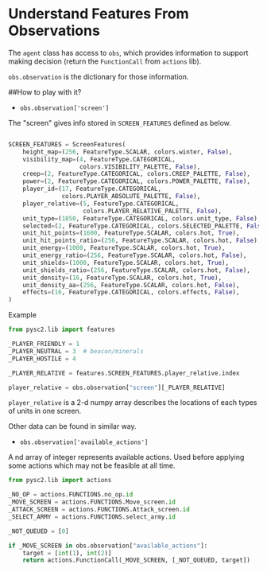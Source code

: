 # Understand Features From Observations 

The ``agent`` class has access to ``obs``, which provides information to support making decision 
(return the ``FunctionCall`` from ``actions`` lib).

``obs.observation`` is the dictionary for those information.

##How to play with it?

* ``obs.observation['screen']``

The "screen" gives info stored in ``SCREEN_FEATURES`` defined as below.


```python

SCREEN_FEATURES = ScreenFeatures(
    height_map=(256, FeatureType.SCALAR, colors.winter, False),
    visibility_map=(4, FeatureType.CATEGORICAL,
                    colors.VISIBILITY_PALETTE, False),
    creep=(2, FeatureType.CATEGORICAL, colors.CREEP_PALETTE, False),
    power=(2, FeatureType.CATEGORICAL, colors.POWER_PALETTE, False),
    player_id=(17, FeatureType.CATEGORICAL,
               colors.PLAYER_ABSOLUTE_PALETTE, False),
    player_relative=(5, FeatureType.CATEGORICAL,
                     colors.PLAYER_RELATIVE_PALETTE, False),
    unit_type=(1850, FeatureType.CATEGORICAL, colors.unit_type, False),
    selected=(2, FeatureType.CATEGORICAL, colors.SELECTED_PALETTE, False),
    unit_hit_points=(1600, FeatureType.SCALAR, colors.hot, True),
    unit_hit_points_ratio=(256, FeatureType.SCALAR, colors.hot, False),
    unit_energy=(1000, FeatureType.SCALAR, colors.hot, True),
    unit_energy_ratio=(256, FeatureType.SCALAR, colors.hot, False),
    unit_shields=(1000, FeatureType.SCALAR, colors.hot, True),
    unit_shields_ratio=(256, FeatureType.SCALAR, colors.hot, False),
    unit_density=(16, FeatureType.SCALAR, colors.hot, True),
    unit_density_aa=(256, FeatureType.SCALAR, colors.hot, False),
    effects=(16, FeatureType.CATEGORICAL, colors.effects, False),
)

```

Example

```python
from pysc2.lib import features

_PLAYER_FRIENDLY = 1
_PLAYER_NEUTRAL = 3  # beacon/minerals
_PLAYER_HOSTILE = 4

_PLAYER_RELATIVE = features.SCREEN_FEATURES.player_relative.index

player_relative = obs.observation["screen"][_PLAYER_RELATIVE]
```

``player_relative`` is a 2-d numpy array describes the locations of each
types of units in one screen. 

Other data can be found in similar way. 

* ``obs.observation['available_actions']``

A nd array of integer represents available actions. Used before applying some actions which
may not be feasible at all time.

```python
from pysc2.lib import actions

_NO_OP = actions.FUNCTIONS.no_op.id
_MOVE_SCREEN = actions.FUNCTIONS.Move_screen.id
_ATTACK_SCREEN = actions.FUNCTIONS.Attack_screen.id
_SELECT_ARMY = actions.FUNCTIONS.select_army.id

_NOT_QUEUED = [0]

if _MOVE_SCREEN in obs.observation["available_actions"]:
    target = [int(1), int(2)]
    return actions.FunctionCall(_MOVE_SCREEN, [_NOT_QUEUED, target]) 
```

